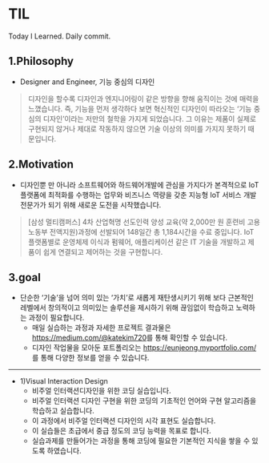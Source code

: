 # TIL
Today I Learned. Daily commit.

1.Philosophy
----------
* Designer and Engineer, 기능 중심의 디자인  
>디자인을 할수록 디자인과 엔지니어링이 같은 방향을 향해 움직이는 것에 매력을 느꼈습니다. 즉, 기능을 먼저 생각하다 보면 혁신적인 디자인이 따라오는 ‘기능 중심의 디자인’이라는 저만의 철학을 가지게 되었습니다. 그 이유는 제품이 실제로 구현되지 않거나 제대로 작동하지 않으면 기술 이상의 의미를 가지지 못하기 때문입니다. 

2.Motivation
---------
* 디자인뿐 만 아니라 소프트웨어와 하드웨어개발에 관심을 가지다가 본격적으로 IoT 플랫폼에 최적화를 수행하는 업무와 비즈니스 역량을 갖춘 지능형 IoT 서비스 개발 전문가가 되기 위해 새로운 도전을 시작했습니다. 
>[삼성 멀티캠퍼스] 4차 산업혁명 선도인력 양성 교육(약 2,000만 원 훈련비 고용노동부 전액지원)과정에 선발되어 148일간 총 1,184시간을 수료 중입니다. IoT 플랫폼별로 운영체제 이식과 펌웨어, 애플리케이션 같은 IT 기술을 개발하고 제품이 쉽게 연결되고 제어하는 것을 구현합니다.

3.goal
--------
* 단순한 ‘기술’을 넘어 의미 있는 ‘가치’로 새롭게 재탄생시키기 위해 보다 근본적인 레벨에서 창의적이고 의미있는 솔루션을 제시하기 위해 끊임없이 학습하고 노력하는 과정이 필요합니다. 
  * 매일 실습하는 과정과 자세한 프로젝트 결과물은 <https://medium.com/@katekim720>를 통해 확인할 수 있습니다.   
  * 디자인 작업물을 모아둔  포트폴리오는 <https://eunjeong.myportfolio.com/>를 통해 다양한 정보를 얻을 수 있습니다.
---------------------------------------------
* 1)Visual Interaction Design
  * 비주얼 인터랙션디자인을 위한 코딩 실습입니다.
  * 비주얼 인터랙션 디자인 구현을 위한 코딩의 기초적인 언어와 구현 알고리즘을 학습하고 실습합니다. 
  * 이 과정에서 비주얼 인터랙션 디자인의 시각 표현도 실습합니다.
  * 이 실습들은 초급에서 중급 정도의 코딩 능력을 목표로 합니다. 
  * 실습과제를 만들어가는 과정을 통해 코딩에 필요한 기본적인 지식을 쌓을 수 있도록 하였습니다.
